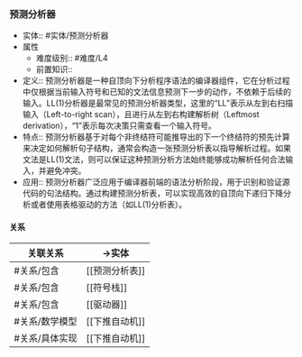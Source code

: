 ###  预测分析器 
- 实体:: #实体/预测分析器 
- 属性
	- 难度级别:: #难度/L4 
	- 前置知识::
- 定义:: 预测分析器是一种自顶向下分析程序语法的编译器组件，它在分析过程中仅根据当前输入符号和已知的文法信息预测下一步的动作，不依赖于后续的输入。LL(1)分析器是最常见的预测分析器类型，这里的“LL”表示从左到右扫描输入（Left-to-right scan），且进行从左到右构建解析树（Leftmost derivation），“1”表示每次决策只需查看一个输入符号。
- 特点::  预测分析器基于对每个非终结符可能推导出的下一个终结符的预先计算来决定如何解析句子结构，通常会构造一张预测分析表以指导解析过程。如果文法是LL(1)文法，则可以保证这种预测分析方法始终能够成功解析任何合法输入，并避免冲突。
- 应用:: 预测分析器广泛应用于编译器前端的语法分析阶段，用于识别和验证源代码的句法结构。通过构建预测分析表，可以实现高效的自顶向下递归下降分析或者使用表格驱动的方法（如LL(1)分析表）。
#### 关系
| 关联关系 | ->实体 |
| ---- | ---- |
| #关系/包含 | [[预测分析表]] |
| #关系/包含 | [[符号栈]] |
| #关系/包含 | [[驱动器]] |
| #关系/数学模型 | [[下推自动机]] |
| #关系/具体实现  | [[下推自动机]] |